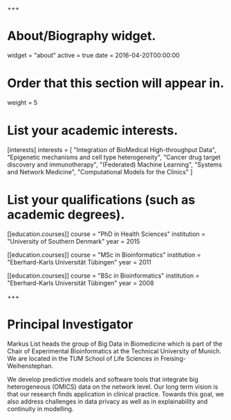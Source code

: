 +++
# About/Biography widget.
widget = "about"
active = true
date = 2016-04-20T00:00:00

# Order that this section will appear in.
weight = 5

# List your academic interests.
[interests]
  interests = [
    "Integration of BioMedical High-throughput Data",
    "Epigenetic mechanisms and cell type heterogeneity",
    "Cancer drug target discovery and immunotherapy",
    "(Federated) Machine Learning",
    "Systems and Network Medicine",
    "Computational Models for the Clinics"
  ]

# List your qualifications (such as academic degrees).
[[education.courses]]
  course = "PhD in Health Sciences"
  institution = "University of Southern Denmark"
  year = 2015

[[education.courses]]
  course = "MSc in Bioinformatics"
  institution = "Eberhard-Karls Universität Tübingen"
  year = 2011

[[education.courses]]
  course = "BSc in Bioinformatics"
  institution = "Eberhard-Karls Universität Tübingen"
  year = 2008
 
+++

# Principal Investigator

Markus List heads the group of Big Data in Biomedicine which is part of the Chair of Experimental Bioinformatics at the Technical University of Munich. We are located in the TUM School of Life Sciences in Freising-Weihenstephan. 

We develop predictive models and software tools that integrate big heterogeneous (OMICS) data on the network level. Our long term vision is that our research finds application in clinical practice. Towards this goal, we also address challenges in data privacy as well as in explainability and continuity in modelling.

